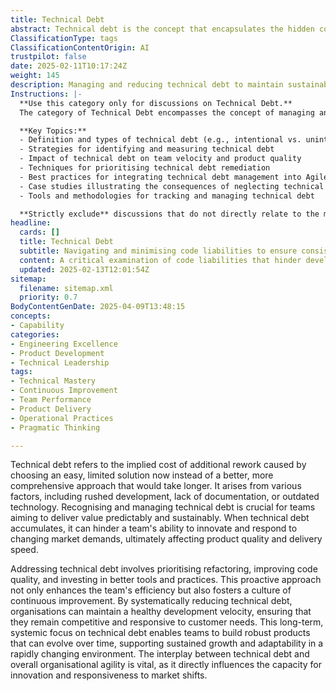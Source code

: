 ```yaml
---
title: Technical Debt
abstract: Technical debt is the concept that encapsulates the hidden costs associated with opting for quick, suboptimal solutions in software development rather than investing time in more effective, long-term strategies. It often emerges from factors such as hurried development processes, insufficient documentation, or reliance on outdated technologies. Recognising and managing technical debt is essential for teams striving to deliver consistent and sustainable value, as its accumulation can impede innovation and responsiveness to market changes, ultimately compromising product quality and delivery timelines. Addressing technical debt requires a commitment to refactoring, enhancing code quality, and adopting superior tools and practices, which not only boosts team efficiency but also cultivates a culture of continuous improvement. By systematically tackling technical debt, organisations can sustain a healthy development pace, ensuring competitiveness and responsiveness to customer demands. This strategic focus on technical debt is crucial for fostering organisational agility, as it directly impacts the ability to innovate and adapt in a fast-evolving landscape.
ClassificationType: tags
ClassificationContentOrigin: AI
trustpilot: false
date: 2025-02-11T10:17:24Z
weight: 145
description: Managing and reducing technical debt to maintain sustainable development velocity.
Instructions: |-
  **Use this category only for discussions on Technical Debt.**  
  The category of Technical Debt encompasses the concept of managing and reducing the accumulation of suboptimal code and design decisions that hinder sustainable development velocity. It highlights the trade-offs between short-term gains and long-term maintainability, emphasising the importance of addressing these debts to ensure a healthy codebase and efficient development processes.

  **Key Topics:**
  - Definition and types of technical debt (e.g., intentional vs. unintentional)
  - Strategies for identifying and measuring technical debt
  - Impact of technical debt on team velocity and product quality
  - Techniques for prioritising technical debt remediation
  - Best practices for integrating technical debt management into Agile and DevOps workflows
  - Case studies illustrating the consequences of neglecting technical debt
  - Tools and methodologies for tracking and managing technical debt

  **Strictly exclude** discussions that do not directly relate to the management and implications of technical debt, such as unrelated software development practices, general project management topics, or misinterpretations of Agile and DevOps principles that do not consider the long-term sustainability of the codebase.
headline:
  cards: []
  title: Technical Debt
  subtitle: Navigating and minimising code liabilities to ensure consistent development flow and enhance project sustainability.
  content: A critical examination of code liabilities that hinder development efficiency and project longevity. Posts should explore strategies for identifying, prioritising, and addressing these liabilities, as well as their impact on team performance, product quality, and overall organisational health.
  updated: 2025-02-13T12:01:54Z
sitemap:
  filename: sitemap.xml
  priority: 0.7
BodyContentGenDate: 2025-04-09T13:48:15
concepts:
- Capability
categories:
- Engineering Excellence
- Product Development
- Technical Leadership
tags:
- Technical Mastery
- Continuous Improvement
- Team Performance
- Product Delivery
- Operational Practices
- Pragmatic Thinking

---
```

Technical debt refers to the implied cost of additional rework caused by choosing an easy, limited solution now instead of a better, more comprehensive approach that would take longer. It arises from various factors, including rushed development, lack of documentation, or outdated technology. Recognising and managing technical debt is crucial for teams aiming to deliver value predictably and sustainably. When technical debt accumulates, it can hinder a team's ability to innovate and respond to changing market demands, ultimately affecting product quality and delivery speed.

Addressing technical debt involves prioritising refactoring, improving code quality, and investing in better tools and practices. This proactive approach not only enhances the team's efficiency but also fosters a culture of continuous improvement. By systematically reducing technical debt, organisations can maintain a healthy development velocity, ensuring that they remain competitive and responsive to customer needs. This long-term, systemic focus on technical debt enables teams to build robust products that can evolve over time, supporting sustained growth and adaptability in a rapidly changing environment. The interplay between technical debt and overall organisational agility is vital, as it directly influences the capacity for innovation and responsiveness to market shifts.
